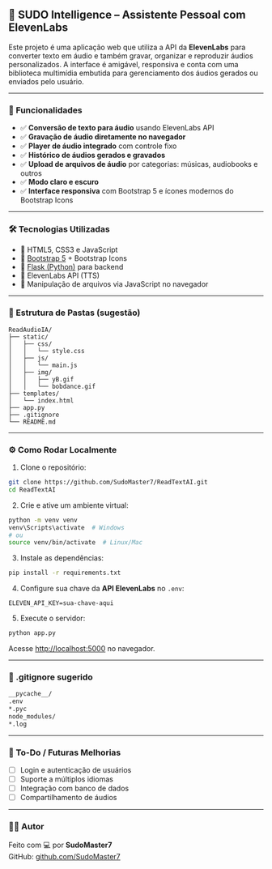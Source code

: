 ## 🧠 SUDO Intelligence – Assistente Pessoal com ElevenLabs

Este projeto é uma aplicação web que utiliza a API da **ElevenLabs** para converter texto em áudio e também gravar, organizar e reproduzir áudios personalizados. A interface é amigável, responsiva e conta com uma biblioteca multimídia embutida para gerenciamento dos áudios gerados ou enviados pelo usuário.

---

### 🚀 Funcionalidades

- ✅ **Conversão de texto para áudio** usando ElevenLabs API  
- ✅ **Gravação de áudio diretamente no navegador**  
- ✅ **Player de áudio integrado** com controle fixo  
- ✅ **Histórico de áudios gerados e gravados**  
- ✅ **Upload de arquivos de áudio** por categorias: músicas, audiobooks e outros  
- ✅ **Modo claro e escuro**  
- ✅ **Interface responsiva** com Bootstrap 5 e ícones modernos do Bootstrap Icons

---

### 🛠️ Tecnologias Utilizadas

- 🔹 HTML5, CSS3 e JavaScript  
- 🔹 [Bootstrap 5](https://getbootstrap.com/) + Bootstrap Icons  
- 🔹 [Flask (Python)](https://flask.palletsprojects.com/) para backend  
- 🔹 ElevenLabs API (TTS)  
- 🔹 Manipulação de arquivos via JavaScript no navegador  

---

### 📂 Estrutura de Pastas (sugestão)

```
ReadAudioIA/
├── static/
│   ├── css/
│   │   └── style.css
│   ├── js/
│   │   └── main.js
│   ├── img/
│   │   ├── yB.gif
│   │   └── bobdance.gif
├── templates/
│   └── index.html
├── app.py
├── .gitignore
└── README.md
```

---

### ⚙️ Como Rodar Localmente

1. Clone o repositório:

```bash
git clone https://github.com/SudoMaster7/ReadTextAI.git
cd ReadTextAI
```

2. Crie e ative um ambiente virtual:

```bash
python -m venv venv
venv\Scripts\activate  # Windows
# ou
source venv/bin/activate  # Linux/Mac
```

3. Instale as dependências:

```bash
pip install -r requirements.txt
```

4. Configure sua chave da **API ElevenLabs** no `.env`:

```env
ELEVEN_API_KEY=sua-chave-aqui
```

5. Execute o servidor:

```bash
python app.py
```

Acesse [http://localhost:5000](http://localhost:5000) no navegador.

---

### 🔐 .gitignore sugerido

```bash
__pycache__/
.env
*.pyc
node_modules/
*.log
```

---

### 📌 To-Do / Futuras Melhorias

- [ ] Login e autenticação de usuários  
- [ ] Suporte a múltiplos idiomas  
- [ ] Integração com banco de dados  
- [ ] Compartilhamento de áudios

---

### 👨‍💻 Autor

Feito com 💻 por **SudoMaster7**  
GitHub: [github.com/SudoMaster7](https://github.com/SudoMaster7)

